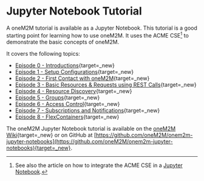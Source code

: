 # Jupyter Notebook Tutorial

A oneM2M tutorial is available as a Jupyter Notebook. This tutorial is a good starting point for learning how to use oneM2M. It uses the ACME CSE[^1] to demonstrate the basic concepts of oneM2M.

[^1]: See also the article on how to integrate the ACME CSE in a [Jupyter Notebook](../development//Integrating_ACME.md#jupyter-notebooks).

It covers the following topics:

- [Episode 0 - Introductions](https://wiki.onem2m.org/index.php?title=OneM2M_Tutorials_using_Jupyter_Notebooks#Episode_0_-_Introductions){target=_new}
- [Episode 1 - Setup Configurations](https://wiki.onem2m.org/index.php?title=OneM2M_Tutorials_using_Jupyter_Notebooks#Episode_1_-_Setup_Configurations){target=_new}
- [Episode 2 - First Contact with oneM2M](https://wiki.onem2m.org/index.php?title=OneM2M_Tutorials_using_Jupyter_Notebooks#Episode_2_-_First_Contact_with_oneM2M){target=_new}
- [Episode 3 - Basic Resources & Requests using REST Calls](https://wiki.onem2m.org/index.php?title=OneM2M_Tutorials_using_Jupyter_Notebooks#Episode_3_-_Basic_Resources_&_Requests_using_REST_Calls){target=_new}
- [Episode 4 - Resource Discovery](https://wiki.onem2m.org/index.php?title=OneM2M_Tutorials_using_Jupyter_Notebooks#Episode_4_-_Resource_Discovery){target=_new}
- [Episode 5 - Groups](https://wiki.onem2m.org/index.php?title=OneM2M_Tutorials_using_Jupyter_Notebooks#Episode_5_-_Groups){target=_new}
- [Episode 6 - Access Control](https://wiki.onem2m.org/index.php?title=OneM2M_Tutorials_using_Jupyter_Notebooks#Episode_6_-_Access_Control){target=_new}
- [Episode 7 - Subscriptions and Notifications](https://wiki.onem2m.org/index.php?title=OneM2M_Tutorials_using_Jupyter_Notebooks#Episode_7_-_Subscriptions_and_Notifications){target=_new}
- [Episode 8 - FlexContainers](https://wiki.onem2m.org/index.php?title=OneM2M_Tutorials_using_Jupyter_Notebooks#Episode_8_-_FlexContainers){target=_new}


The oneM2M Jupyter Notebook tutorial is available on the [oneM2M Wiki](https://wiki.onem2m.org/index.php?title=OneM2M_Tutorials_using_Jupyter_Notebooks){target=_new} or on GitHub at [https://github.com/oneM2M/onem2m-jupyter-notebooks](https://github.com/oneM2M/onem2m-jupyter-notebooks){target=_new}.